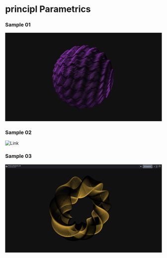 # principl Parametrics

### Sample 01

![Link](https://github.com/RichieWallett/principl/blob/main/parametrics-00/Screenshots/01/Screenshot%202021-04-24%20at%2016.38.17.png)

### Sample 02

![Link](https://github.com/RichieWallett/principl/blob/main/parametrics-00/Screenshots/02/Screenshot%202021-04-24%20at%2016.26.33.png)

### Sample 03

![Link](https://github.com/RichieWallett/principl/blob/main/parametrics-00/Screenshots/03/Screenshot%202021-04-24%20at%2016.07.39.png)



